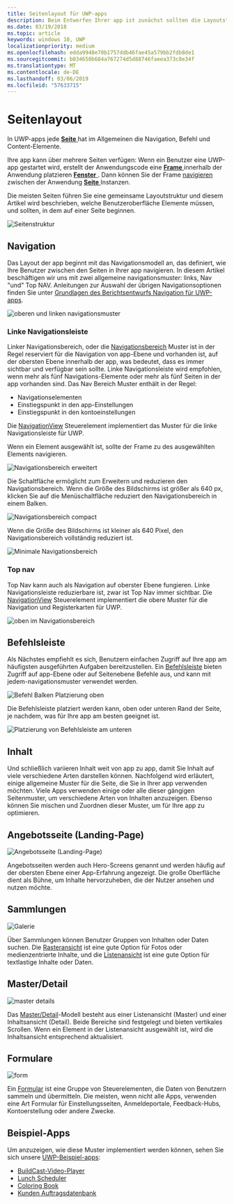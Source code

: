 ```yaml
---
title: Seitenlayout für UWP-apps
description: Beim Entwerfen Ihrer app ist zunächst sollten die Layoutstruktur. Dieser Artikel behandelt die allgemeine Struktur der grundlegenden Seitenlayouts, einschließlich der Elemente der Benutzeroberfläche müssen Sie ein, und sollten, in dem auf einer Seite beginnen. In UWP-apps hat jede Seite in der Regel Navigation, Befehl und Content-Elemente.
ms.date: 03/19/2018
ms.topic: article
keywords: windows 10, UWP
localizationpriority: medium
ms.openlocfilehash: edda9948e70b1757ddb46fae45a579bb2fdb8de1
ms.sourcegitcommit: b034650b684a767274d5d88746faeea373c8e34f
ms.translationtype: MT
ms.contentlocale: de-DE
ms.lasthandoff: 03/06/2019
ms.locfileid: "57633715"
---
```

# <a name="page-layout"></a>Seitenlayout

In UWP-apps jede [ **Seite** ](https://docs.microsoft.com/uwp/api/Windows.UI.Xaml.Controls.Page) hat im Allgemeinen die Navigation, Befehl und Content-Elemente. 

Ihre app kann über mehrere Seiten verfügen: Wenn ein Benutzer eine UWP-app gestartet wird, erstellt der Anwendungscode eine [ **Frame** ](https://docs.microsoft.com/uwp/api/Windows.UI.Xaml.Controls.Frame) innerhalb der Anwendung platzieren [ **Fenster** ](https://docs.microsoft.com/uwp/api/windows.ui.xaml.window). Dann können Sie der Frame [navigieren](../basics/navigate-between-two-pages.md) zwischen der Anwendung [ **Seite** ](https://docs.microsoft.com/uwp/api/Windows.UI.Xaml.Controls.Page) Instanzen. 

Die meisten Seiten führen Sie eine gemeinsame Layoutstruktur und diesem Artikel wird beschrieben, welche Benutzeroberfläche Elemente müssen, und sollten, in dem auf einer Seite beginnen. 

![Seitenstruktur](images/page-components.svg)

## <a name="navigation"></a>Navigation
Das Layout der app beginnt mit das Navigationsmodell an, das definiert, wie Ihre Benutzer zwischen den Seiten in Ihrer app navigieren. In diesem Artikel beschäftigen wir uns mit zwei allgemeine navigationsmuster: links, Nav "und" Top NAV. Anleitungen zur Auswahl der übrigen Navigationsoptionen finden Sie unter [Grundlagen des Berichtsentwurfs Navigation für UWP-apps](../basics/navigation-basics.md).

![oberen und linken navigationsmuster](images/top-left-nav.svg)

### <a name="left-nav"></a>Linke Navigationsleiste
Linker Navigationsbereich, oder die [Navigationsbereich](../controls-and-patterns/navigationview.md) Muster ist in der Regel reserviert für die Navigation von app-Ebene und vorhanden ist, auf der obersten Ebene innerhalb der app, was bedeutet, dass es immer sichtbar und verfügbar sein sollte. Linke Navigationsleiste wird empfohlen, wenn mehr als fünf Navigations-Elemente oder mehr als fünf Seiten in der app vorhanden sind. Das Nav Bereich Muster enthält in der Regel:
- Navigationselementen
- Einstiegspunkt in den app-Einstellungen
- Einstiegspunkt in den kontoeinstellungen

Die [NavigationView](https://docs.microsoft.com/uwp/api/windows.ui.xaml.controls.navigationview) Steuerelement implementiert das Muster für die linke Navigationsleiste für UWP.

Wenn ein Element ausgewählt ist, sollte der Frame zu des ausgewählten Elements navigieren.

![Navigationsbereich erweitert](images/navview-expanded.svg)

Die Schaltfläche ermöglicht zum Erweitern und reduzieren den Navigationsbereich. Wenn die Größe des Bildschirms ist größer als 640 px, klicken Sie auf die Menüschaltfläche reduziert den Navigationsbereich in einem Balken.

![Navigationsbereich compact](images/navview-compact.svg)

Wenn die Größe des Bildschirms ist kleiner als 640 Pixel, den Navigationsbereich vollständig reduziert ist.

![Minimale Navigationsbereich](images/navview-minimal.svg)

### <a name="top-nav"></a>Top nav

Top Nav kann auch als Navigation auf oberster Ebene fungieren. Linke Navigationsleiste reduzierbare ist, zwar ist Top Nav immer sichtbar. Die [NavigationView](../controls-and-patterns/navigationview.md) Steuerelement implementiert die obere Muster für die Navigation und Registerkarten für UWP.

![oben im Navigationsbereich](images/pivot-large.svg)

## <a name="command-bar"></a>Befehlsleiste

Als Nächstes empfiehlt es sich, Benutzern einfachen Zugriff auf Ihre app am häufigsten ausgeführten Aufgaben bereitzustellen. Ein [Befehlsleiste](../controls-and-patterns/app-bars.md) bieten Zugriff auf app-Ebene oder auf Seitenebene Befehle aus, und kann mit jedem-navigationsmuster verwendet werden.

![Befehl Balken Platzierung oben ](images/app-bar-desktop.svg)

Die Befehlsleiste platziert werden kann, oben oder unteren Rand der Seite, je nachdem, was für Ihre app am besten geeignet ist.

![Platzierung von Befehlsleiste am unteren](images/app-bar-mobile.svg)

## <a name="content"></a>Inhalt

Und schließlich variieren Inhalt weit von app zu app, damit Sie Inhalt auf viele verschiedene Arten darstellen können. Nachfolgend wird erläutert, einige allgemeine Muster für die Seite, die Sie in Ihrer app verwenden möchten. Viele Apps verwenden einige oder alle dieser gängigen Seitenmuster, um verschiedene Arten von Inhalten anzuzeigen. Ebenso können Sie mischen und Zuordnen dieser Muster, um für Ihre app zu optimieren.

## <a name="landing"></a>Angebotsseite (Landing-Page)

![Angebotsseite (Landing-Page)](images/hero-screen.svg)

Angebotsseiten werden auch Hero-Screens genannt und werden häufig auf der obersten Ebene einer App-Erfahrung angezeigt. Die große Oberfläche dient als Bühne, um Inhalte hervorzuheben, die der Nutzer ansehen und nutzen möchte.

## <a name="collections"></a>Sammlungen

![Galerie](images/gridview.svg)

Über Sammlungen können Benutzer Gruppen von Inhalten oder Daten suchen. Die [Rasteransicht](../controls-and-patterns/item-templates-gridview.md) ist eine gute Option für Fotos oder medienzentrierte Inhalte, und die [Listenansicht](../controls-and-patterns/item-templates-listview.md) ist eine gute Option für textlastige Inhalte oder Daten.

## <a name="masterdetail"></a>Master/Detail

![master details](images/master-detail.svg)

Das [Master/Detail](../controls-and-patterns/master-details.md)-Modell besteht aus einer Listenansicht (Master) und einer Inhaltsansicht (Detail). Beide Bereiche sind festgelegt und bieten vertikales Scrollen. Wenn ein Element in der Listenansicht ausgewählt ist, wird die Inhaltsansicht entsprechend aktualisiert. 

## <a name="forms"></a>Formulare
![form](images/form.svg)

Ein [Formular](../controls-and-patterns/forms.md) ist eine Gruppe von Steuerelementen, die Daten von Benutzern sammeln und übermitteln. Die meisten, wenn nicht alle Apps, verwenden eine Art Formular für Einstellungsseiten, Anmeldeportale, Feedback-Hubs, Kontoerstellung oder andere Zwecke. 

## <a name="sample-apps"></a>Beispiel-Apps
Um anzuzeigen, wie diese Muster implementiert werden können, sehen Sie sich unsere [UWP-Beispiel-apps](https://developer.microsoft.com/en-us/windows/samples):
- [BuildCast-Video-Player](https://github.com/Microsoft/BuildCast)
- [Lunch Scheduler](https://github.com/Microsoft/Windows-appsample-lunch-scheduler)
- [Coloring Book](https://github.com/Microsoft/Windows-appsample-coloringbook)
- [Kunden Auftragsdatenbank](https://github.com/Microsoft/Windows-appsample-customers-orders-database)